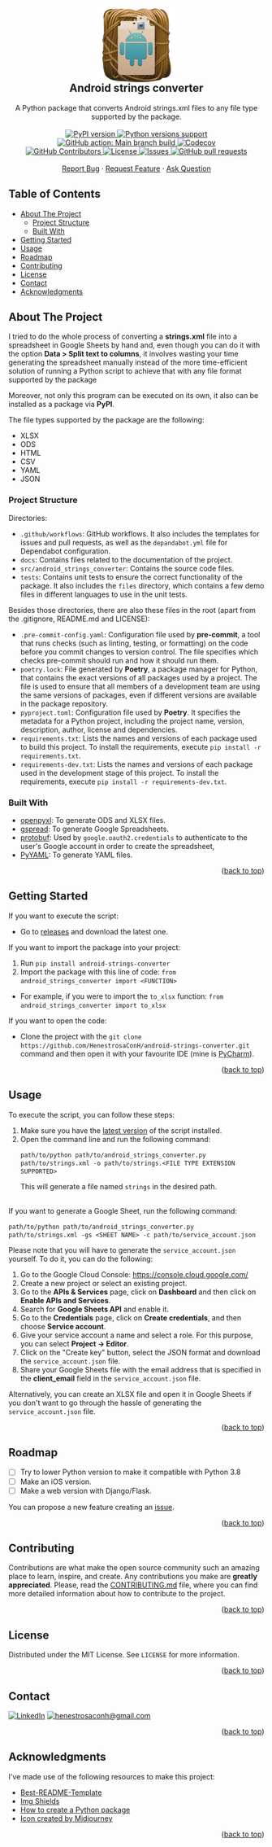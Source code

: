 <div id="top"></div>

<!-- PROJECT SHIELDS -->
<!--
*** I'm using markdown "reference style" links for readability.
*** Reference links are enclosed in brackets [ ] instead of parentheses ( ).
*** See the bottom of this document for the declaration of the reference variables
*** for contributors-url, forks-url, etc. This is an optional, concise syntax you may use.
*** https://www.markdownguide.org/basic-syntax/#reference-style-links
-->

<!-- PROJECT LOGO -->
<br />
<div align="center">
    <img src="docs/icon.png" alt="Logo" width="156" height="156" style="margin-bottom:-40px">
    <h2 align="center">Android strings converter</h2>
    <p align="center">
        A Python package that converts Android strings.xml files to any file type supported by the package.
        <br />
        <br />
        <a href="https://pypi.org/project/android-strings-converter/">
          <img alt="PyPI version" src="https://img.shields.io/pypi/v/android-strings-converter" />
        </a>
        <a href="https://pypi.org/project/android-strings-converter/">
          <img alt="Python versions support" src="https://img.shields.io/pypi/pyversions/android-strings-converter" />
        </a>
        <br />
        <a href="https://github.com/HenestrosaConH/android-strings-converter/actions/workflows/main-branch-build.yaml">
          <img alt="GitHub action: Main branch build" src="https://github.com/HenestrosaConH/android-strings-converter/actions/workflows/main-branch-build.yaml/badge.svg" />
        </a>
        <a href="https://codecov.io/gh/HenestrosaConH/android-strings-converter/">
          <img alt="Codecov" src="https://codecov.io/gh/HenestrosaConH/android-strings-converter/branch/main/graph/badge.svg" />
        </a>
        <br />
        <a href="https://github.com/HenestrosaConH/android-strings-converter/graphs/contributors">
          <img alt="GitHub Contributors" src="https://img.shields.io/github/contributors/HenestrosaConH/android-strings-converter" />
        </a>
        <a href="https://github.com/HenestrosaConH/android-strings-converter/blob/main/LICENSE">
          <img alt="License" src="https://img.shields.io/github/license/HenestrosaConH/android-strings-converter" />
        </a>
        <a href="https://github.com/HenestrosaConH/android-strings-converter/issues">
          <img alt="Issues" src="https://img.shields.io/github/issues/HenestrosaConH/android-strings-converter" />
        </a>
        <a href="https://github.com/HenestrosaConH/android-strings-converter/pulls">
          <img alt="GitHub pull requests" src="https://img.shields.io/github/issues-pr/HenestrosaConH/android-strings-converter" />
        </a>
        <br />
        <br />
        <a href="https://github.com/HenestrosaConH/android-strings-converter/issues/new/choose">Report Bug</a> · <a href="https://github.com/HenestrosaConH/android-strings-converter/issues/new/choose">Request Feature</a> · <a href="https://github.com/HenestrosaConH/android-strings-converter/discussions">Ask Question</a>
    </p>
</div>

<!-- TABLE OF CONTENTS -->

## Table of Contents

- [About The Project](#about-the-project)
    - [Project Structure](#project-structure)
    - [Built With](#built-with)
- [Getting Started](#getting-started)
- [Usage](#usage)
- [Roadmap](#roadmap)
- [Contributing](#contributing)
- [License](#license)
- [Contact](#contact)
- [Acknowledgments](#acknowledgments)

<!-- ABOUT THE PROJECT -->

## About The Project

I tried to do the whole process of converting a **strings.xml** file into a spreadsheet in Google Sheets by hand and, even though you can do it with the option **Data > Split text to columns**, 
it involves wasting your time generating the spreadsheet manually instead of the more time-efficient solution of running a Python script to achieve that with any file format supported by the package

Moreover, not only this program can be executed on its own, it also can be installed as a package via **PyPI**.

The file types supported by the package are the following:
- XLSX
- ODS
- HTML
- CSV
- YAML
- JSON

<!-- PROJECT STRUCTURE -->

### Project Structure

Directories:

- `.github/workflows`: GitHub workflows. It also includes the templates for issues and pull requests, as well as the `depandabot.yml` file for Dependabot configuration.
- `docs`: Contains files related to the documentation of the project.
- `src/android_strings_converter`:  Contains the source code files.
- `tests`: Contains unit tests to ensure the correct functionality of the package. It also includes the `files` directory, which contains a few demo files in different languages to use in the unit tests.

Besides those directories, there are also these files in the root (apart from the .gitignore, README.md and LICENSE):

- `.pre-commit-config.yaml`: Configuration file used by **pre-commit**, a tool that runs checks (such as linting, testing, or formatting) on the code before you commit changes to version control. The file specifies which checks pre-commit should run and how it should run them.
- `poetry.lock`: File generated by **Poetry**, a package manager for Python, that contains the exact versions of all packages used by a project. The file is used to ensure that all members of a development team are using the same versions of packages, even if different versions are available in the package repository.
- `pyproject.toml`: Configuration file used by **Poetry**. It specifies the metadata for a Python project, including the project name, version, description, author, license and dependencies.
- `requirements.txt`: Lists the names and versions of each package used to build this project. To install the requirements, execute `pip install -r requirements.txt`.
- `requirements-dev.txt`: Lists the names and versions of each package used in the development stage of this project. To install the requirements, execute `pip install -r requirements-dev.txt`.


<!-- BUILT WITH -->

### Built With

- [openpyxl](https://pypi.org/project/openpyxl/): To generate ODS and XLSX files.
- [gspread](https://pypi.org/project/gspread/): To generate Google Spreadsheets.
- [protobuf](https://pypi.org/project/oauth2client/): Used by `google.oauth2.credentials` to authenticate to the user's Google account in order to create the spreadsheet, 
- [PyYAML](https://pypi.org/project/PyYAML/): To generate YAML files.

<p align="right">(<a href="#top">back to top</a>)</p>

<!-- GETTING STARTED -->

## Getting Started

If you want to execute the script:
- Go to [releases](https://github.com/HenestrosaConH/android-strings-converter/releases) and download the latest one.

If you want to import the package into your project:
1. Run `pip install android-strings-converter`
2. Import the package with this line of code: `from android_strings_converter import <FUNCTION>`
- For example, if you were to import the `to_xlsx` function: `from android_strings_converter import to_xlsx`

If you want to open the code:
- Clone the project with the `git clone https://github.com/HenestrosaConH/android-strings-converter.git` command and then open it with your favourite IDE (mine is [PyCharm](https://www.jetbrains.com/pycharm/)).

<p align="right">(<a href="#top">back to top</a>)</p>

<!-- USAGE -->

## Usage

To execute the script, you can follow these steps:
1. Make sure you have the [latest version](https://github.com/HenestrosaConH/android-strings-converter/releases) of the script installed.
2. Open the command line and run the following command: 
    ```
    path/to/python path/to/android_strings_converter.py path/to/strings.xml -o path/to/strings.<FILE TYPE EXTENSION SUPPORTED>
    ```
    This will generate a file named `strings` in the desired path.  
    <br>

If you want to generate a Google Sheet, run the following command:
```
path/to/python path/to/android_strings_converter.py path/to/strings.xml -gs <SHEET NAME> -c path/to/service_account.json
```
Please note that you will have to generate the `service_account.json` yourself. To do it, you can do the following:

1. Go to the Google Cloud Console: https://console.cloud.google.com/
2. Create a new project or select an existing project.
3. Go to the **APIs & Services** page, click on **Dashboard** and then click on **Enable APIs and Services**.
4. Search for **Google Sheets API** and enable it.
5. Go to the **Credentials** page, click on **Create credentials**, and then choose **Service account**.
6. Give your service account a name and select a role. For this purpose, you can select **Project -> Editor**.
7. Click on the "Create key" button, select the JSON format and download the `service_account.json` file.
8. Share your Google Sheets file with the email address that is specified in the **client_email** field in the `service_account.json` file.

Alternatively, you can create an XLSX file and open it in Google Sheets if you don't want to go through the hassle of generating the `service_account.json` file.

<p align="right">(<a href="#top">back to top</a>)</p>

## Roadmap

- [ ] Try to lower Python version to make it compatible with Python 3.8
- [ ] Make an iOS version.
- [ ] Make a web version with Django/Flask.

You can propose a new feature creating an [issue](https://github.com/HenestrosaConH/android-strings-converter/new/choose).

<p align="right">(<a href="#readme-top">back to top</a>)</p>

<!-- CONTRIBUTING -->

## Contributing

Contributions are what make the open source community such an amazing place to learn, inspire, and create. Any contributions you make are **greatly appreciated**.
Please, read the [CONTRIBUTING.md](https://github.com/HenestrosaConH/android-strings-converter/blob/main/.github/CONTRIBUTING.md) file, where you can find more detailed information about how to contribute to the project.

<p align="right">(<a href="#top">back to top</a>)</p>

<!-- LICENSE -->

## License

Distributed under the MIT License. See `LICENSE` for more information.

<p align="right">(<a href="#readme-top">back to top</a>)</p>

<!-- CONTACT -->

## Contact

[![LinkedIn][linkedin-shield]][linkedin-url]
[![henestrosaconh@gmail.com][gmail-shield]][gmail-url]

<p align="right">(<a href="#top">back to top</a>)</p>

<!-- ACKNOWLEDGMENTS -->

## Acknowledgments

I've made use of the following resources to make this project:

- [Best-README-Template](https://github.com/othneildrew/Best-README-Template/)
- [Img Shields](https://shields.io)
- [How to create a Python package](https://mathspp.com/blog/how-to-create-a-python-package-in-2022#how-to-create-a-python-package)
- [Icon created by Midjourney](https://www.midjourney.com/app/)

<p align="right">(<a href="#top">back to top</a>)</p>

<!-- BADGES -->
<!-- https://www.markdownguide.org/basic-syntax/#reference-style-links -->

[linkedin-shield]: https://img.shields.io/badge/LinkedIn-0077B5?style=for-the-badge&logo=linkedin&logoColor=white
[linkedin-url]: https://linkedin.com/in/henestrosaconh
[gmail-shield]: https://img.shields.io/badge/Gmail-D14836?style=for-the-badge&logo=gmail&logoColor=white
[gmail-url]: mailto:henestrosaconh@gmail.com